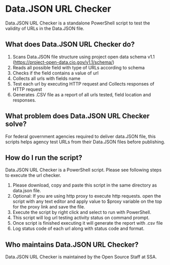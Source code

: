 # Data.JSON URL Checker 

 Data.JSON URL Checker is a standalone PowerShell script to test the validity of URLs in the Data.JSON file.
  
## What does Data.JSON URL Checker do?

1.	Scans Data.JSON file structure using project open data schema v1.1 (https://project-open-data.cio.gov/v1.1/schema/)
2.	Reads all possible field with type of URLs according to schema
3.  Checks if the field contains a value of url
4.	Collects all urls with fields name
5.  Test each url by executing HTTP request and Collects responses of HTTP request
6.  Generates .CSV file as a report of all urls tested, field location and responses.

## What problem does Data.JSON URL Checker solve?
For federal government agencies required to deliver data.JSON file, this scripts helps agency test URLs from their Data.JSON files before publishing.	

## How do I run the script?

Data.JSON URL Checker is a PowerShell script. Please see following steps to execute the url checker.

1.  Please download, copy and paste this script in the same directory as data.json file.
2.  Optional: If you are using http proxy to execute http requests. open the script with any text editor and apply value to $proxy variable on the top for the proxy link and save the file. 
3.  Execute the script by right click and select to run with PowerShell.
4.  This script will log url testing activity status on command prompt.
5.  Once script is finished executing it will generate the report with .csv file
6.  Log status code of each url along with status code and format. 


## Who maintains Data.JSON URL Checker?

Data.JSON URL Checker is maintained by the Open Source Staff at SSA.
